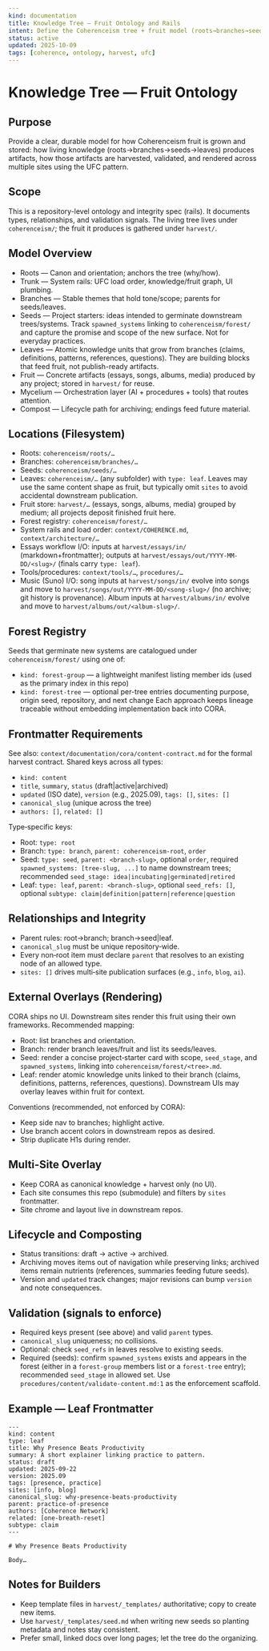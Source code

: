 ```yaml
---
kind: documentation
title: Knowledge Tree — Fruit Ontology and Rails
intent: Define the Coherenceism tree + fruit model (roots→branches→seeds/leaves→harvest), relationships, frontmatter, and rendering routes for multi-site overlays
status: active
updated: 2025-10-09
tags: [coherence, ontology, harvest, ufc]
---
```


# Knowledge Tree — Fruit Ontology

## Purpose
Provide a clear, durable model for how Coherenceism fruit is grown and stored: how living knowledge (roots→branches→seeds→leaves) produces artifacts, how those artifacts are harvested, validated, and rendered across multiple sites using the UFC pattern.

## Scope
This is a repository-level ontology and integrity spec (rails). It documents types, relationships, and validation signals. The living tree lives under `coherenceism/`; the fruit it produces is gathered under `harvest/`.

## Model Overview
- Roots — Canon and orientation; anchors the tree (why/how).
- Trunk — System rails: UFC load order, knowledge/fruit graph, UI plumbing.
- Branches — Stable themes that hold tone/scope; parents for seeds/leaves.
- Seeds — Project starters: ideas intended to germinate downstream trees/systems. Track `spawned_systems` linking to `coherenceism/forest/` and capture the promise and scope of the new surface. Not for everyday practices.
- Leaves — Atomic knowledge units that grow from branches (claims, definitions, patterns, references, questions). They are building blocks that feed fruit, not publish-ready artifacts.
- Fruit — Concrete artifacts (essays, songs, albums, media) produced by any project; stored in `harvest/` for reuse.
- Mycelium — Orchestration layer (AI + procedures + tools) that routes attention.
- Compost — Lifecycle path for archiving; endings feed future material.

## Locations (Filesystem)
- Roots: `coherenceism/roots/…`
- Branches: `coherenceism/branches/…`
- Seeds: `coherenceism/seeds/…`
- Leaves: `coherenceism/…` (any subfolder) with `type: leaf`. Leaves may use the same content shape as fruit, but typically omit `sites` to avoid accidental downstream publication.
- Fruit store: `harvest/…` (essays, songs, albums, media) grouped by medium; all projects deposit finished fruit here.
- Forest registry: `coherenceism/forest/…`
- System rails and load order: `context/COHERENCE.md`, `context/architecture/…`
 - Essays workflow I/O: inputs at `harvest/essays/in/` (markdown+frontmatter); outputs at `harvest/essays/out/YYYY-MM-DD/<slug>/` (finals carry `type: leaf`).
- Tools/procedures: `context/tools/…`, `procedures/…`
 - Music (Suno) I/O: song inputs at `harvest/songs/in/` evolve into songs and move to `harvest/songs/out/YYYY-MM-DD/<song-slug>/` (no archive; git history is provenance). Album inputs at `harvest/albums/in/` evolve and move to `harvest/albums/out/<album-slug>/`.

## Forest Registry
Seeds that germinate new systems are catalogued under `coherenceism/forest/` using one of:
- `kind: forest-group` — a lightweight manifest listing member ids (used as the primary index in this repo)
- `kind: forest-tree` — optional per-tree entries documenting purpose, origin seed, repository, and next change
Each approach keeps lineage traceable without embedding implementation back into CORA.

## Frontmatter Requirements
See also: `context/documentation/cora/content-contract.md` for the formal harvest contract.
Shared keys across all types:
- `kind: content`
- `title`, `summary`, `status` (draft|active|archived)
- `updated` (ISO date), `version` (e.g., 2025.09), `tags: []`, `sites: []`
- `canonical_slug` (unique across the tree)
- `authors: []`, `related: []`

Type‑specific keys:
- Root: `type: root`
- Branch: `type: branch`, `parent: coherenceism-root`, `order`
- Seed: `type: seed`, `parent: <branch-slug>`, optional `order`, required `spawned_systems: [tree-slug, ...]` to name downstream trees; recommended `seed_stage: idea|incubating|germinated|retired`
- Leaf: `type: leaf`, `parent: <branch-slug>`, optional `seed_refs: []`, optional `subtype: claim|definition|pattern|reference|question`

## Relationships and Integrity
- Parent rules: root→branch; branch→seed|leaf.
- `canonical_slug` must be unique repository‑wide.
- Every non‑root item must declare `parent` that resolves to an existing node of an allowed type.
- `sites: []` drives multi‑site publication surfaces (e.g., `info`, `blog`, `ai`).

## External Overlays (Rendering)
CORA ships no UI. Downstream sites render this fruit using their own frameworks. Recommended mapping:
- Root: list branches and orientation.
- Branch: render branch leaves/fruit and list its seeds/leaves.
- Seed: render a concise project‑starter card with scope, `seed_stage`, and `spawned_systems`, linking into `coherenceism/forest/<tree>.md`.
- Leaf: render atomic knowledge units linked to their branch (claims, definitions, patterns, references, questions). Downstream UIs may overlay leaves within fruit for context.

Conventions (recommended, not enforced by CORA):
- Keep side nav to branches; highlight active.
- Use branch accent colors in downstream repos as desired.
- Strip duplicate H1s during render.

## Multi-Site Overlay
- Keep CORA as canonical knowledge + harvest only (no UI).
- Each site consumes this repo (submodule) and filters by `sites` frontmatter.
- Site chrome and layout live in downstream repos.

## Lifecycle and Composting
- Status transitions: draft → active → archived.
- Archiving moves items out of navigation while preserving links; archived items remain nutrients (references, summaries feeding future seeds).
- Version and `updated` track changes; major revisions can bump `version` and note consequences.

## Validation (signals to enforce)
- Required keys present (see above) and valid `parent` types.
- `canonical_slug` uniqueness; no collisions.
- Optional: check `seed_refs` in leaves resolve to existing seeds.
- Required (seeds): confirm `spawned_systems` exists and appears in the forest (either in a `forest-group` members list or a `forest-tree` entry); recommended `seed_stage` in allowed set.
Use `procedures/content/validate-content.md:1` as the enforcement scaffold.

## Example — Leaf Frontmatter
```
---
kind: content
type: leaf
title: Why Presence Beats Productivity
summary: A short explainer linking practice to pattern.
status: draft
updated: 2025-09-22
version: 2025.09
tags: [presence, practice]
sites: [info, blog]
canonical_slug: why-presence-beats-productivity
parent: practice-of-presence
authors: [Coherence Network]
related: [one-breath-reset]
subtype: claim
---

# Why Presence Beats Productivity

Body…
```

## Notes for Builders
- Keep template files in `harvest/_templates/` authoritative; copy to create new items.
- Use `harvest/_templates/seed.md` when writing new seeds so planting metadata and notes stay consistent.
- Prefer small, linked docs over long pages; let the tree do the organizing.

